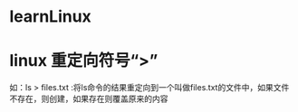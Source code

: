 # learnLinux
# linux 重定向符号“>”
如：ls > files.txt :将ls命令的结果重定向到一个叫做files.txt的文件中，如果文件不存在，则创建，如果存在则覆盖原来的内容
